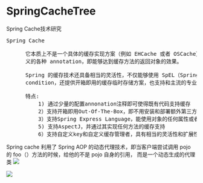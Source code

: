 # SpringCacheTree
Spring Cache技术研究


<pre>
Spring Cache

      它本质上不是一个具体的缓存实现方案（例如 EHCache 或者 OSCache），而是一个对缓存使用的抽象，通过在既有代码中添加少量它定
      义的各种 annotation，即能够达到缓存方法的返回对象的效果。

      Spring 的缓存技术还具备相当的灵活性，不仅能够使用 SpEL（Spring Expression Language）来定义缓存的 key 和各种
      condition，还提供开箱即用的缓存临时存储方案，也支持和主流的专业缓存例如 EHCache 集成。

      特点:
          1) 通过少量的配置annonation注释即可使得既有代码支持缓存
          2）支持开箱即用Out-Of-The-Box，即不用安装和部署额外第三方组件即可使用缓存。
          3）支持Spring Express Language，能使用对象的任何属性或者方法来定义缓存的key和condition
          5) 支持AspectJ，并通过其实现任何方法的缓存支持
          6）支持自定义key和自定义缓存管理者，具有相当的灵活性和扩展性。
</pre>

Spring cache 利用了 Spring AOP 的动态代理技术，即当客户端尝试调用 pojo 的 foo（）方法的时候，给他的不是 pojo 自身的引用，
而是一个动态生成的代理类
![](https://i.imgur.com/NvY90kI.png)

![](https://i.imgur.com/8Qsa9AO.png)